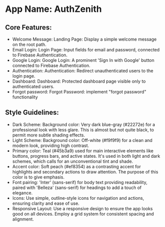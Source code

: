 # **App Name**: AuthZenith

## Core Features:

- Welcome Message: Landing Page: Display a simple welcome message on the root path.
- Email Login: Login Page: Input fields for email and password, connected to Firebase Authentication.
- Google Login: Google Login: A prominent 'Sign In with Google' button connected to Firebase Authentication.
- Authentication: Authentication: Redirect unauthenticated users to the login page.
- Dashboard: Dashboard: Protected dashboard page visible only to authenticated users.
- Forgot password: Forgot Password: implement "forgot password" functionality

## Style Guidelines:

- Dark Scheme: Background color: Very dark blue-gray (#22272e) for a professional look with less glare.  This is almost but not quite black, to permit more subtle shading effects.
- Light Scheme: Background color: Off-white (#f9f9f9) for a clean and modern look, providing high contrast.
- Primary color: Teal (#45b3a9) used for main interactive elements like buttons, progress bars, and active states.  It's used in both light and dark schemes, which calls for an unconventional tint and shade.
- Accent color: Soft peach (#ef8354) as a contrasting accent for highlights and secondary actions to draw attention. The purpose of this color is to give emphasis.
- Font pairing: 'Inter' (sans-serif) for body text providing readability, paired with 'Belleza' (sans-serif) for headings to add a touch of elegance.
- Icons: Use simple, outline-style icons for navigation and actions, ensuring clarity and ease of use.
- Responsive Layout: Use a responsive design to ensure the app looks good on all devices. Employ a grid system for consistent spacing and alignment.